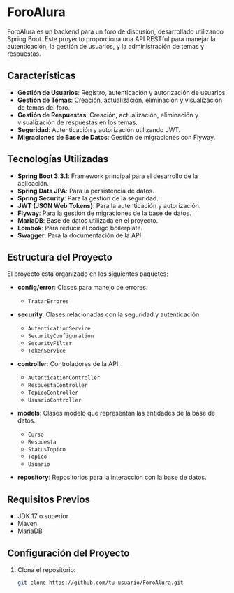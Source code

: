 # ForoAlura

ForoAlura es un backend para un foro de discusión, desarrollado utilizando Spring Boot. Este proyecto proporciona una API RESTful para manejar la autenticación, la gestión de usuarios, y la administración de temas y respuestas.

## Características

- **Gestión de Usuarios**: Registro, autenticación y autorización de usuarios.
- **Gestión de Temas**: Creación, actualización, eliminación y visualización de temas del foro.
- **Gestión de Respuestas**: Creación, actualización, eliminación y visualización de respuestas en los temas.
- **Seguridad**: Autenticación y autorización utilizando JWT.
- **Migraciones de Base de Datos**: Gestión de migraciones con Flyway.

## Tecnologías Utilizadas

- **Spring Boot 3.3.1**: Framework principal para el desarrollo de la aplicación.
- **Spring Data JPA**: Para la persistencia de datos.
- **Spring Security**: Para la gestión de la seguridad.
- **JWT (JSON Web Tokens)**: Para la autenticación y autorización.
- **Flyway**: Para la gestión de migraciones de la base de datos.
- **MariaDB**: Base de datos utilizada en el proyecto.
- **Lombok**: Para reducir el código boilerplate.
- **Swagger**: Para la documentación de la API.

## Estructura del Proyecto

El proyecto está organizado en los siguientes paquetes:

- **config/error**: Clases para manejo de errores.
  - `TratarErrores`

- **security**: Clases relacionadas con la seguridad y autenticación.
  - `AutenticationService`
  - `SecurityConfiguration`
  - `SecurityFilter`
  - `TokenService`

- **controller**: Controladores de la API.
  - `AutenticationController`
  - `RespuestaController`
  - `TopicoController`
  - `UsuarioController`

- **models**: Clases modelo que representan las entidades de la base de datos.
  - `Curso`
  - `Respuesta`
  - `StatusTopico`
  - `Topico`
  - `Usuario`

- **repository**: Repositorios para la interacción con la base de datos.

## Requisitos Previos

- JDK 17 o superior
- Maven
- MariaDB

## Configuración del Proyecto

1. Clona el repositorio:
   ```sh
   git clone https://github.com/tu-usuario/ForoAlura.git
